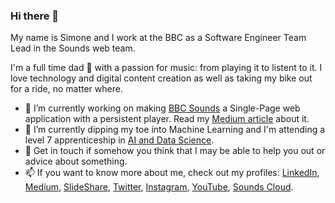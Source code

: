 ### Hi there 👋

My name is Simone and I work at the BBC as a Software Engineer Team Lead in the Sounds web team.

I'm a full time dad 🍼 with a passion for music: from playing it to listent to it. I love technology and digital content creation as well as taking my bike out for a ride, no matter where.

- 🔭 I’m currently working on making [BBC Sounds](https://www.bbc.co.uk/sounds) a Single-Page web application with a persistent player. Read my [Medium article](https://medium.com/bbc-product-technology/sounds-web-next-a-persistent-player-prototype-for-bbc-sounds-bf996ef0c332) about it.
- 🌱 I’m currently dipping my toe into Machine Learning and I'm attending a level 7 apprenticeship in [AI and Data Science](https://www.cambridgespark.com/data-apprenticeships/level-7-ai-data-science).
- 💬 Get in touch if somehow you think that I may be able to help you out or advice about something.
- 📫 If you want to know more about me, check out my profiles: [LinkedIn](https://www.linkedin.com/in/simonespaccarotella), [Medium](https://medium.simonespaccarotella.com), [SlideShare](https://www.slideshare.net/simonespaccarotella), [Twitter](https://twitter.com/AboutSaiMon), [Instagram](https://www.instagram.com/about.saimon), [YouTube](https://www.youtube.com/@about.saimon), [Sounds Cloud](https://soundcloud.com/sai-mon-327928164).
